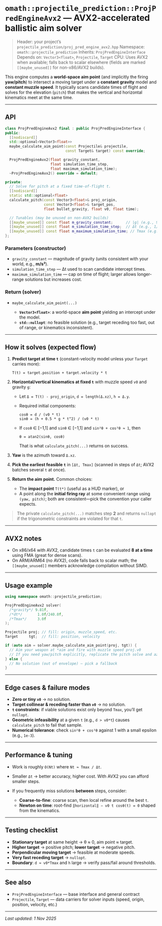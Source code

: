 # `omath::projectile_prediction::ProjPredEngineAvx2` — AVX2-accelerated ballistic aim solver

> Header: your project’s `projectile_prediction/proj_pred_engine_avx2.hpp`
> Namespace: `omath::projectile_prediction`
> Inherits: `ProjPredEngineInterface`
> Depends on: `Vector3<float>`, `Projectile`, `Target`
> CPU: Uses AVX2 when available; falls back to scalar elsewhere (fields are marked `[[maybe_unused]]` for non-x86/AVX2 builds).

This engine computes a **world-space aim point** (and implicitly the firing **yaw/pitch**) to intersect a moving target under a **constant gravity** model and **constant muzzle speed**. It typically scans candidate times of flight and solves for the elevation (`pitch`) that makes the vertical and horizontal kinematics meet at the same time.

---

## API

```cpp
class ProjPredEngineAvx2 final : public ProjPredEngineInterface {
public:
  [[nodiscard]]
  std::optional<Vector3<float>>
  maybe_calculate_aim_point(const Projectile& projectile,
                            const Target& target) const override;

  ProjPredEngineAvx2(float gravity_constant,
                     float simulation_time_step,
                     float maximum_simulation_time);
  ~ProjPredEngineAvx2() override = default;

private:
  // Solve for pitch at a fixed time-of-flight t.
  [[nodiscard]]
  static std::optional<float>
  calculate_pitch(const Vector3<float>& proj_origin,
                  const Vector3<float>& target_pos,
                  float bullet_gravity, float v0, float time);

  // Tunables (may be unused on non-AVX2 builds)
  [[maybe_unused]] const float m_gravity_constant;      // |g| (e.g., 9.81)
  [[maybe_unused]] const float m_simulation_time_step;  // Δt (e.g., 1/240 s)
  [[maybe_unused]] const float m_maximum_simulation_time; // Tmax (e.g., 3 s)
};
```

### Parameters (constructor)

* `gravity_constant` — magnitude of gravity (units consistent with your world, e.g., **m/s²**).
* `simulation_time_step` — Δt used to scan candidate intercept times.
* `maximum_simulation_time` — cap on time of flight; larger allows longer-range solutions but increases cost.

### Return (solver)

* `maybe_calculate_aim_point(...)`

    * **`Vector3<float>`**: a world-space **aim point** yielding an intercept under the model.
    * **`std::nullopt`**: no feasible solution (e.g., target receding too fast, out of range, or kinematics inconsistent).

---

## How it solves (expected flow)

1. **Predict target at time `t`** (constant-velocity model unless your `Target` carries more):

   ```
   T(t) = target.position + target.velocity * t
   ```
2. **Horizontal/vertical kinematics at fixed `t`** with muzzle speed `v0` and gravity `g`:

    * Let `Δ = T(t) - proj_origin`, `d = length(Δ.xz)`, `h = Δ.y`.
    * Required initial components:

      ```
      cosθ = d / (v0 * t)
      sinθ = (h + 0.5 * g * t^2) / (v0 * t)
      ```
    * If `cosθ` ∈ [−1,1] and `sinθ` ∈ [−1,1] and `sin²θ + cos²θ ≈ 1`, then

      ```
      θ = atan2(sinθ, cosθ)
      ```

      That is what `calculate_pitch(...)` returns on success.
3. **Yaw** is the azimuth toward `Δ.xz`.
4. **Pick the earliest feasible `t`** in `[Δt, Tmax]` (scanned in steps of `Δt`; AVX2 batches several `t` at once).
5. **Return the aim point.** Common choices:

    * The **impact point** `T(t*)` (useful as a HUD marker), or
    * A point along the **initial firing ray** at some convenient range using `(yaw, pitch)`; both are consistent—pick the convention your caller expects.

> The private `calculate_pitch(...)` matches step **2** and returns `nullopt` if the trigonometric constraints are violated for that `t`.

---

## AVX2 notes

* On x86/x64 with AVX2, candidate times `t` can be evaluated **8 at a time** using FMA (great for dense scans).
* On ARM/ARM64 (no AVX2), code falls back to scalar math; the `[[maybe_unused]]` members acknowledge compilation without SIMD.

---

## Usage example

```cpp
using namespace omath::projectile_prediction;

ProjPredEngineAvx2 solver(
  /*gravity*/ 9.81f,
  /*dt*/       1.0f/240.0f,
  /*Tmax*/     3.0f
);

Projectile proj; // fill: origin, muzzle_speed, etc.
Target     tgt;  // fill: position, velocity

if (auto aim = solver.maybe_calculate_aim_point(proj, tgt)) {
  // Aim your weapon at *aim and fire with muzzle speed proj.v0
  // If you need yaw/pitch explicitly, replicate the pitch solve and azimuth.
} else {
  // No solution (out of envelope) — pick a fallback
}
```

---

## Edge cases & failure modes

* **Zero or tiny `v0`** → no solution.
* **Target collinear & receding faster than `v0`** → no solution.
* **`t` constraints**: if viable solutions exist only beyond `Tmax`, you’ll get `nullopt`.
* **Geometric infeasibility** at a given `t` (e.g., `d > v0*t`) causes `calculate_pitch` to fail that sample.
* **Numerical tolerance**: check `sin²θ + cos²θ` against 1 with a small epsilon (e.g., `1e-3`).

---

## Performance & tuning

* Work is roughly `O(Nt)` where `Nt ≈ Tmax / Δt`.
* Smaller `Δt` → better accuracy, higher cost. With AVX2 you can afford smaller steps.
* If you frequently miss solutions **between** steps, consider:

    * **Coarse-to-fine**: coarse scan, then local refine around the best `t`.
    * **Newton on time**: root-find `‖horizontal‖ − v0 t cosθ(t) = 0` shaped from the kinematics.

---

## Testing checklist

* **Stationary target** at same height → θ ≈ 0, aim point ≈ target.
* **Higher target** → positive pitch; **lower target** → negative pitch.
* **Perpendicular moving target** → feasible at moderate speeds.
* **Very fast receding target** → `nullopt`.
* **Boundary**: `d ≈ v0*Tmax` and `h` large → verify pass/fail around thresholds.

---

## See also

* `ProjPredEngineInterface` — base interface and general contract
* `Projectile`, `Target` — data carriers for solver inputs (speed, origin, position, velocity, etc.)

---

*Last updated: 1 Nov 2025*
